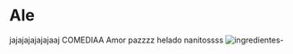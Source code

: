 # Ale
jajajajajajajaaj
COMEDIAA
Amor
pazzzz
helado
nanitossss
![ingredientes-](https://github.com/user-attachments/assets/3b4c39fa-2132-47be-ba45-3275c7a4dcb9)
